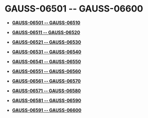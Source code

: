 # GAUSS-06501 -- GAUSS-06600<a name="ZH-CN_TOPIC_0302073352"></a>

-   **[GAUSS-06501 -- GAUSS-06510](GAUSS-06501----GAUSS-06510.md)**  

-   **[GAUSS-06511 -- GAUSS-06520](GAUSS-06511----GAUSS-06520.md)**  

-   **[GAUSS-06521 -- GAUSS-06530](GAUSS-06521----GAUSS-06530.md)**  

-   **[GAUSS-06531 -- GAUSS-06540](GAUSS-06531----GAUSS-06540.md)**  

-   **[GAUSS-06541 -- GAUSS-06550](GAUSS-06541----GAUSS-06550.md)**  

-   **[GAUSS-06551 -- GAUSS-06560](GAUSS-06551----GAUSS-06560.md)**  

-   **[GAUSS-06561 -- GAUSS-06570](GAUSS-06561----GAUSS-06570.md)**  

-   **[GAUSS-06571 -- GAUSS-06580](GAUSS-06571----GAUSS-06580.md)**  

-   **[GAUSS-06581 -- GAUSS-06590](GAUSS-06581----GAUSS-06590.md)**  

-   **[GAUSS-06591 -- GAUSS-06600](GAUSS-06591----GAUSS-06600.md)**  



